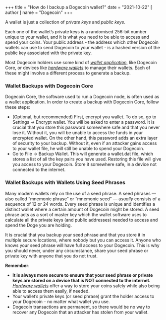 +++
title = "How do I backup a Dogecoin wallet?"
date = "2021-10-22"
[ author ]
  name = "Dogecoin"
+++

A wallet is just a collection of *private keys* and *public keys*. 

Each one of the wallet’s private keys is a randomised 256-bit number unique to your wallet, and it is what you need to be able to access and spend your coins. Your public address - the address which other Dogecoin wallets can use to send Dogecoin to your wallet - is a hashed version of the public key associated with the private key.

Most Dogecoin holders use some kind of [*wallet application*](/dogepedia/articles/how-do-i-get-a-wallet), like Dogecoin Core, or devices like [*hardware wallets*](/dogepedia/articles/dogecoin-hardware-wallets/) to manage their wallets. Each of these might involve a different process to generate a backup. 

### Wallet Backups with Dogecoin Core

Dogecoin Core, the software used to run a Dogecoin node, is often used as a wallet application. In order to create a backup with Dogecoin Core, follow these steps:

- (Optional, but recommended) First, encrypt you wallet. To do so, go to Settings -> Encrypt wallet. You will be asked to enter a password. It is crucial that you store this password somewhere safe and that you never lose it. Without it, you will be unable to access the funds in your encrypted wallet. On the other hand, this password adds an extra layer of security to your backup. Without it, even if an attacker gains access to your wallet file, he will still be unable to spend your Dogecoin.
- Go to File -> Backup Wallet. This will generate a wallet.dat file, which stores a list of all the key pairs you have used. Restoring this file will give you access to your Dogecoin. Store it somewhere safe, in a device not connected to the internet.

### Wallet Backups with Wallets Using Seed Phrases

Many modern wallets rely on the use of a seed phrase. A seed phrases — also called “mnemonic phrase” or “mnemonic seed” — *usually* consists of a sequence of 12 or 24 words. Every seed phrase is unique and identifies a distinct wallet where a certain amount of Dogecoin might be stored. A seed phrase acts as a sort of master key which the wallet software uses to calculate all the private keys (and public addresses) needed to access and spend the Doge you are holding.

It is crucial that you backup your seed phrase and that you store it in multiple secure locations, where nobody but you can access it. Anyone who knows your seed phrase will have full access to your Dogecoin. This is why you should never, under any circumstance, share your seed phrase or private key with anyone that you do not trust. 

**Remember**: 
- **It is always more secure to ensure that your seed phrase or private keys are stored on a device that is NOT connected to the internet.** [*Hardware wallets*](/dogepedia/articles/dogecoin-hardware-wallets/) offer a way to store your coins safely while also being able to access them easily, if needed.
- Your wallet’s private keys (or seed phrase) grant the holder access to your Dogecoin – no matter what wallet you use.
- Dogecoin transactions are permanent, so there would be no way to recover any Dogecoin that an attacker has stolen from your wallet.